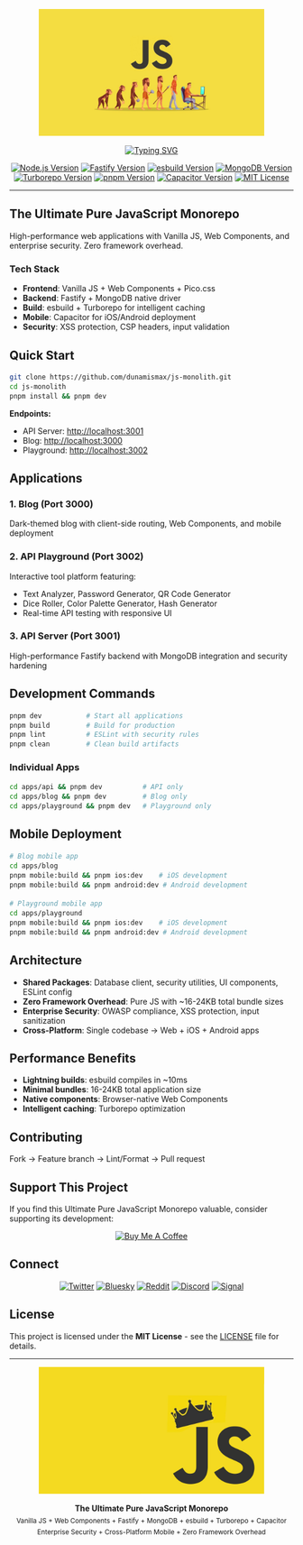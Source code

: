 <p align="center">
  <img src="/images/js-evolution.jpeg" alt="js-monolith Logo" width="400" />
</p>

<p align="center">
  <a href="https://github.com/dunamismax/js-monolith">
    <img src="https://readme-typing-svg.demolab.com/?font=Fira+Code&size=24&pause=1000&color=F7DF1E&center=true&vCenter=true&width=800&lines=The+Ultimate+Pure+JavaScript+Monorepo;Vanilla+JS+%2B+Web+Components+%2B+Fastify;Lightning-Fast+esbuild+%2B+MongoDB;Cross-Platform+Mobile+Ready+with+Capacitor;Enterprise+Security+%2B+Zero+Framework+Overhead" alt="Typing SVG" />
  </a>
</p>

<p align="center">
  <a href="https://nodejs.org/"><img src="https://img.shields.io/badge/Node.js-18+-339933.svg?logo=node.js" alt="Node.js Version"></a>
  <a href="https://www.fastify.io/"><img src="https://img.shields.io/badge/Fastify-4.0+-000000.svg?logo=fastify" alt="Fastify Version"></a>
  <a href="https://esbuild.github.io/"><img src="https://img.shields.io/badge/esbuild-0.20+-FFCF00.svg?logo=esbuild" alt="esbuild Version"></a>
  <a href="https://www.mongodb.com/"><img src="https://img.shields.io/badge/MongoDB-6.0+-47A248.svg?logo=mongodb" alt="MongoDB Version"></a>
  <a href="https://turbo.build/"><img src="https://img.shields.io/badge/Turborepo-2.0+-EF4444.svg?logo=turborepo" alt="Turborepo Version"></a>
  <a href="https://pnpm.io/"><img src="https://img.shields.io/badge/pnpm-9.0+-F69220.svg?logo=pnpm" alt="pnpm Version"></a>
  <a href="https://capacitorjs.com/"><img src="https://img.shields.io/badge/Capacitor-7.0+-119EFF.svg?logo=capacitor" alt="Capacitor Version"></a>
  <a href="https://opensource.org/licenses/MIT"><img src="https://img.shields.io/badge/License-MIT-green.svg" alt="MIT License"></a>
</p>

---

## The Ultimate Pure JavaScript Monorepo

High-performance web applications with Vanilla JS, Web Components, and enterprise security. Zero framework overhead.

### Tech Stack

- **Frontend**: Vanilla JS + Web Components + Pico.css
- **Backend**: Fastify + MongoDB native driver
- **Build**: esbuild + Turborepo for intelligent caching
- **Mobile**: Capacitor for iOS/Android deployment
- **Security**: XSS protection, CSP headers, input validation

## Quick Start

```bash
git clone https://github.com/dunamismax/js-monolith.git
cd js-monolith
pnpm install && pnpm dev
```

**Endpoints:**

- API Server: <http://localhost:3001>
- Blog: <http://localhost:3000>
- Playground: <http://localhost:3002>

## Applications

### 1. Blog (Port 3000)

Dark-themed blog with client-side routing, Web Components, and mobile deployment

### 2. API Playground (Port 3002)

Interactive tool platform featuring:

- Text Analyzer, Password Generator, QR Code Generator
- Dice Roller, Color Palette Generator, Hash Generator
- Real-time API testing with responsive UI

### 3. API Server (Port 3001)

High-performance Fastify backend with MongoDB integration and security hardening

## Development Commands

```bash
pnpm dev           # Start all applications
pnpm build         # Build for production
pnpm lint          # ESLint with security rules
pnpm clean         # Clean build artifacts
```

### Individual Apps

```bash
cd apps/api && pnpm dev          # API only
cd apps/blog && pnpm dev         # Blog only
cd apps/playground && pnpm dev   # Playground only
```

## Mobile Deployment

```bash
# Blog mobile app
cd apps/blog
pnpm mobile:build && pnpm ios:dev    # iOS development
pnpm mobile:build && pnpm android:dev # Android development

# Playground mobile app
cd apps/playground
pnpm mobile:build && pnpm ios:dev    # iOS development
pnpm mobile:build && pnpm android:dev # Android development
```

## Architecture

- **Shared Packages**: Database client, security utilities, UI components, ESLint config
- **Zero Framework Overhead**: Pure JS with ~16-24KB total bundle sizes
- **Enterprise Security**: OWASP compliance, XSS protection, input sanitization
- **Cross-Platform**: Single codebase → Web + iOS + Android apps

## Performance Benefits

- **Lightning builds**: esbuild compiles in ~10ms
- **Minimal bundles**: 16-24KB total application size
- **Native components**: Browser-native Web Components
- **Intelligent caching**: Turborepo optimization

## Contributing

Fork → Feature branch → Lint/Format → Pull request

## Support This Project

If you find this Ultimate Pure JavaScript Monorepo valuable, consider supporting its development:

<p align="center">
  <a href="https://www.buymeacoffee.com/dunamismax" target="_blank">
    <img src="https://cdn.buymeacoffee.com/buttons/v2/default-yellow.png" alt="Buy Me A Coffee" style="height: 60px !important;width: 217px !important;" />
  </a>
</p>

## Connect

<p align="center">
  <a href="https://twitter.com/dunamismax" target="_blank"><img src="https://img.shields.io/badge/Twitter-%231DA1F2.svg?&style=for-the-badge&logo=twitter&logoColor=white" alt="Twitter"></a>
  <a href="https://bsky.app/profile/dunamismax.bsky.social" target="_blank"><img src="https://img.shields.io/badge/Bluesky-blue?style=for-the-badge&logo=bluesky&logoColor=white" alt="Bluesky"></a>
  <a href="https://reddit.com/user/dunamismax" target="_blank"><img src="https://img.shields.io/badge/Reddit-%23FF4500.svg?&style=for-the-badge&logo=reddit&logoColor=white" alt="Reddit"></a>
  <a href="https://discord.com/users/dunamismax" target="_blank"><img src="https://img.shields.io/badge/Discord-dunamismax-7289DA.svg?style=for-the-badge&logo=discord&logoColor=white" alt="Discord"></a>
  <a href="https://signal.me/#p/+dunamismax.66" target="_blank"><img src="https://img.shields.io/badge/Signal-dunamismax.66-3A76F0.svg?style=for-the-badge&logo=signal&logoColor=white" alt="Signal"></a>
</p>

## License

This project is licensed under the **MIT License** - see the [LICENSE](LICENSE) file for details.

---

<p align="center">
  <img src="/images/js-yellow-crown.jpg" alt="JavaScript Yellow" width="400" />
</p>

<p align="center">
  <strong>The Ultimate Pure JavaScript Monorepo</strong><br>
  <sub>Vanilla JS + Web Components + Fastify + MongoDB + esbuild + Turborepo + Capacitor</sub><br>
  <sub>Enterprise Security + Cross-Platform Mobile + Zero Framework Overhead</sub>
</p>
